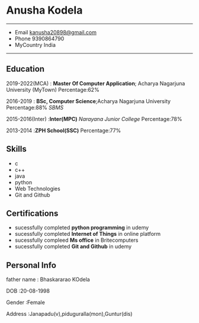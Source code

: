 Anusha Kodela
============

-------------------     ----------------------------
- Email                        kanusha20898@gmail.com
- Phone                        9390864790
- MyCountry                    India
-------------------     ----------------------------

Education
---------

2019-2022(MCA)
: **Master Of Computer Application**; Acharya Nagarjuna University (MyTown)
Percentage:62%
 

2016-2019
: **BSc, Computer Science**;Acharya Nagarjuna  University
Percentage:88%
    *SBMS*
    
2015-2016(Inter)
:**Inter(MPC)**
*Narayana Junior College*
Percentage:78%

2013-2014
:**ZPH School(SSC)**
Percentage:77%

Skills
------------
- c
- c++
- java
- python
- Web Technologies
- Git and Github

Certifications
----------------------
- sucessfully completed **python programming** in udemy
- sucessfully completed **Internet of Things** in online platform
- sucessfully compleed **Ms office** in Britecomputers
- sucessfully completed **Git and Github** in udemy

Personal Info
-----------------
father name  : Bhaskararao KOdela

DOB          :20-08-1998

Gender       :Female

Address      :Janapadu(v),piduguralla(mon),Guntur(dis)










